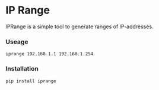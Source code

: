 # IP Range

IPRange is a simple tool to generate ranges of IP-addresses. 

### Useage
    iprange 192.168.1.1 192.168.1.254
	
### Installation
    pip install iprange
